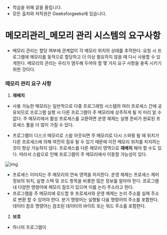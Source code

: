 - 학습을 위해 글을 올립니다.
- 모든 출처와 저작권은 Geeksforgeeks에 있습니다.

[^출처]: https://www.geeksforgeeks.org/



# 메모리관리_메모리 관리 시스템의 요구사항

- 메모리 관리는 할당 여부에 관계없이 각 메모리 위치의 상태를 추적한다. 요청 시 프로그램에 메모리를 동적으로 할당하고 더 이상 필요하지 않을 때 다시 사용할 수 있게한다. 메모리의 관리는 우리가 염두해 두어야 할 몇 가지 요구 사항을 충족 시키기 위한 것이다.

### 메모리 관리 요구 사항

1. **재배치**

- 사용 가능한 메모리는 일반적으로 다중 프로그래밍 시스템의 여러 프로세스 간에 공유되므로 프로그램 실행 시 다른 프로그램이 주 메모리에 상주하게 될 지 미리 알 수 없다. 주 메모리에서 활성 프로세스를 교환하면 운영 체제는 실행 준비가 완료된 프로세스 풀을 더 많이 가질 수 있다.

- 프로그램이 디스크 메모리로 스왑 아웃되면 주 메모리로 다시 스와핑 될 때 위치가 다른 프로세스에 의해 여전히 점유 될 수 있기 때문에 이전 메모리 위치를 차지하는 것이 항상 가능하지 않다. 프로세스를 다른 메모리 영역으로 **재배치** 해야 할 수도 있다. 따라서 스왑으로 인해 프로그램이 주 메모리에서 이동할 가능성이 있다.

![img](https://cdncontribute.geeksforgeeks.org/wp-content/uploads/aas6.png)

- 프로세스 이미지는 주 메모리의 연속 영역을 차지한다. 운영 체제는 프로세스 제어 정보의 위치, 실행 스택 및 코드 항목을 비롯한 많은 정보를 알아야 한다. 프로그램 내 다양한 명령어에 메모리 참조가 있으며 이를 논리 주소라고 한다.
- 프로그램을 주 메모리에 로드할 후 프로세서와 운영 체제는 논리 주소를 실제 주소로 변환 할 수 있어야 한다. 분기 명령어는 실행될 다음 명령어의 주소를 포함한다. 데이터 참조 명령어는 참조된 데이터의 바이트 또는 워드 주소를 포함한다.

2. **보호**

- 하나의 프로그램이 